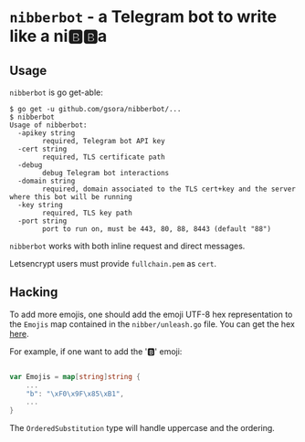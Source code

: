 # `nibberbot` - a Telegram bot to write like a ni🅱️🅱️a

## Usage

`nibberbot` is go get-able:

```
$ go get -u github.com/gsora/nibberbot/...
$ nibberbot
Usage of nibberbot:
  -apikey string
    	required, Telegram bot API key
  -cert string
    	required, TLS certificate path
  -debug
    	debug Telegram bot interactions
  -domain string
    	required, domain associated to the TLS cert+key and the server where this bot will be running
  -key string
    	required, TLS key path
  -port string
    	port to run on, must be 443, 80, 88, 8443 (default "88")
```

`nibberbot` works with both inline request and direct messages.

Letsencrypt users must provide `fullchain.pem` as `cert`.

## Hacking

To add more emojis, one should add the emoji UTF-8 hex representation to the `Emojis` map contained in the `nibber/unleash.go` file.
You can get the hex [here](https://apps.timwhitlock.info/emoji/tables/unicode).

For example, if one want to add the '🅱️' emoji:

```go

var Emojis = map[string]string {
	...
	"b": "\xF0\x9F\x85\xB1",
	...
}

```

The `OrderedSubstitution` type will handle uppercase and the ordering.
